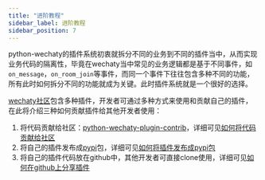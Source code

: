 ```yaml
---
title: "进阶教程"
sidebar_label: 进阶教程
sidebar_position: 7
---
```


python-wechaty的插件系统初衷就拆分不同的业务到不同的插件当中，从而实现业务代码的隔离性，毕竟在wechaty当中常见的业务逻辑都是基于不同事件，如`on_message`，`on_room_join`等事件，而同一个事件下往往包含多种不同的功能，所有此时如何拆分不同的功能就成为关键。此时插件系统就是一个很好的选择。

[wechaty社区](https://github.com/wechaty/python-wechaty-plugin-contrib)包含多种插件，开发者可通过多种方式来使用和贡献自己的插件，在此将介绍三种如何贡献插件给其他开发者使用：

1. 将代码贡献给社区：[python-wechaty-plugin-contrib](github.com/wechaty/python-wechaty-plugin-contrib)，详细可见[如何将代码贡献给社区](./contribute-to-community.md)
2. 将自己的插件发布成[pypi](pypi.org/)包，详细可见[如何将插件发布成pypi包](./deploy-to-pypi.md)
3. 将自己的插件代码放在github中，其他开发者可直接clone使用，详细可见[如何在github上分享插件](share-as-repo.md)


